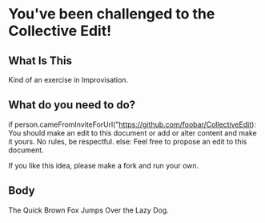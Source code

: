 # You've been challenged to the Collective Edit!

## What Is This

Kind of an exercise in Improvisation.

## What do you need to do?

if person.cameFromInviteForUrl("https://github.com/foobar/CollectiveEdit):
  You should make an edit to this document or add or alter content and make it yours.  No rules, be respectful.
else:
  Feel free to propose an edit to this document.
  
If you like this idea, please make a fork and run your own.

## Body

The Quick Brown Fox Jumps Over the Lazy Dog.
